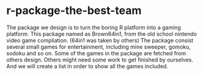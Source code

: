 # r-package-the-best-team
The package we design is to turn the boring R platform into a gaming platform. 
This package named as Brown64in1, from the old school nintendo video game compliation. (64in1 was taken by others)
The package consist several small games for entertainment, including mine sweeper, gomoku, sodoku and so on. 
Some of the games in the package are fetched from others design. Others might need some work to get finished by ourselves. 
And we will create a list in order to show all the games included. 

